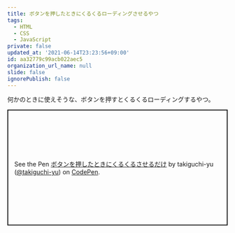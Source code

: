 ```yaml
---
title: ボタンを押したときにくるくるローディングさせるやつ
tags:
  - HTML
  - CSS
  - JavaScript
private: false
updated_at: '2021-06-14T23:23:56+09:00'
id: aa32779c99acb022aec5
organization_url_name: null
slide: false
ignorePublish: false
---
```

何かのときに使えそうな、ボタンを押すとくるくるローディングするやつ。

<p class="codepen" data-height="265" data-theme-id="dark" data-default-tab="result" data-user="takiguchi-yu" data-slug-hash="NWpEoPR" style="height: 265px; box-sizing: border-box; display: flex; align-items: center; justify-content: center; border: 2px solid; margin: 1em 0; padding: 1em;" data-pen-title="ボタンを押したときにくるくるさせるだけ">
  <span>See the Pen <a href="https://codepen.io/takiguchi-yu/pen/NWpEoPR">
  ボタンを押したときにくるくるさせるだけ</a> by takiguchi-yu (<a href="https://codepen.io/takiguchi-yu">@takiguchi-yu</a>)
  on <a href="https://codepen.io">CodePen</a>.</span>
</p>
<script async src="https://cpwebassets.codepen.io/assets/embed/ei.js"></script>


